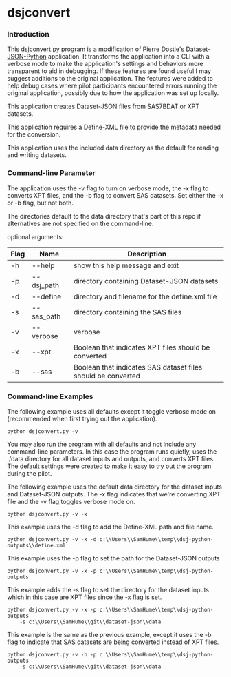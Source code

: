 # dsjconvert

### Introduction

This dsjconvert.py program is a modification of Pierre Dostie's 
[Dataset-JSON-Python](https://github.com/dostiep/Dataset-JSON-Python) application. It transforms the
application into a CLI with a verbose mode to make the application's settings and behaviors more
transparent to aid in debugging. If these features are found useful I may suggest additions to the
original application. The features were added to help debug cases where pilot participants encountered errors
running the original application, possibly due to how the application was set up locally.

This application creates Dataset-JSON files from SAS7BDAT or XPT datasets.

This application requires a Define-XML file to provide the metadata needed for the conversion.

This application uses the included data directory as the default for reading and writing datasets.

### Command-line Parameter
The application uses the -v flag to turn on verbose mode, the -x flag to converts XPT files, and the -b flag to convert
SAS datasets. Set either the -x or -b flag, but not both.

The directories default to the data directory that's part of this repo if alternatives are not specified on the 
command-line.

optional arguments:

| Flag | Name | Description |
| ---- | ---------- | ---------------------------------- |
| -h | --help | show this help message and exit |
| -p | --dsj_path | directory containing Dataset-JSON datasets |
| -d | --define | directory and filename for the define.xml file |
| -s | --sas_path | directory containing the SAS files |
| -v | --verbose | verbose |
| -x | --xpt | Boolean that indicates XPT files should be converted |
| -b | --sas | Boolean that indicates SAS dataset files should be converted |

### Command-line Examples

The following example uses all defaults except it toggle verbose mode on (recommended when first
trying out the application). 
```
python dsjconvert.py -v
```

You may also run the program with all defaults and not include any command-line parameters. In this case the program
runs quietly, uses the ./data directory for all dataset inputs and outputs, and converts XPT files. The default settings
were created to make it easy to try out the program during the pilot.

The following example uses the default data directory for the dataset inputs and Dataset-JSON outputs. The -x flag
indicates that we're converting XPT file and the -v flag toggles verbose mode on.
```
python dsjconvert.py -v -x
```

This example uses the -d flag to add the Define-XML path and file name.
```
python dsjconvert.py -v -x -d c:\\Users\\SamHume\\temp\\dsj-python-outputs\\define.xml
```

This example uses the -p flag to set the path for the Dataset-JSON outputs
```
python dsjconvert.py -v -x -p c:\\Users\\SamHume\\temp\\dsj-python-outputs
```

This example adds the -s flag to set the directory for the dataset inputs which in this case
are XPT files since the -x flag is set.
```
python dsjconvert.py -v -x -p c:\\Users\\SamHume\\temp\\dsj-python-outputs 
    -s c:\\Users\\SamHume\\git\\dataset-json\\data
```

This example is the same as the previous example, except it uses the -b flag to indicate that 
SAS datasets are being converted instead of XPT files.
```
python dsjconvert.py -v -b -p c:\\Users\\SamHume\\temp\\dsj-python-outputs 
    -s c:\\Users\\SamHume\\git\\dataset-json\\data
```
